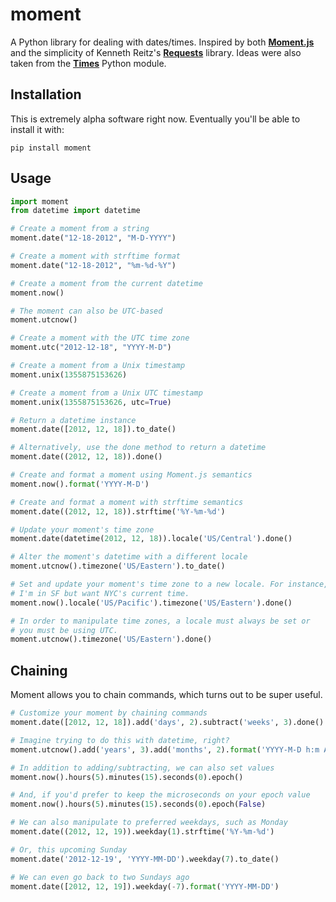 moment
======

A Python library for dealing with dates/times. Inspired by both
[**Moment.js**](http://momentjs.com/docs/) and the simplicity of Kenneth Reitz's
[**Requests**](http://docs.python-requests.org/) library. Ideas were also taken from
the [**Times**](https://github.com/nvie/times) Python module.


Installation
------------

This is extremely alpha software right now. Eventually you'll be able to install
it with:

`pip install moment`


Usage
-----

```python
import moment
from datetime import datetime

# Create a moment from a string
moment.date("12-18-2012", "M-D-YYYY")

# Create a moment with strftime format
moment.date("12-18-2012", "%m-%d-%Y")

# Create a moment from the current datetime
moment.now()

# The moment can also be UTC-based
moment.utcnow()

# Create a moment with the UTC time zone
moment.utc("2012-12-18", "YYYY-M-D")

# Create a moment from a Unix timestamp
moment.unix(1355875153626)

# Create a moment from a Unix UTC timestamp
moment.unix(1355875153626, utc=True)

# Return a datetime instance
moment.date([2012, 12, 18]).to_date()

# Alternatively, use the done method to return a datetime
moment.date((2012, 12, 18)).done()

# Create and format a moment using Moment.js semantics
moment.now().format('YYYY-M-D')

# Create and format a moment with strftime semantics
moment.date((2012, 12, 18)).strftime('%Y-%m-%d')

# Update your moment's time zone
moment.date(datetime(2012, 12, 18)).locale('US/Central').done()

# Alter the moment's datetime with a different locale
moment.utcnow().timezone('US/Eastern').to_date()

# Set and update your moment's time zone to a new locale. For instance,
# I'm in SF but want NYC's current time.
moment.now().locale('US/Pacific').timezone('US/Eastern').done()

# In order to manipulate time zones, a locale must always be set or
# you must be using UTC.
moment.utcnow().timezone('US/Eastern').done()
```

Chaining
--------

Moment allows you to chain commands, which turns out to be super useful.

```python
# Customize your moment by chaining commands
moment.date([2012, 12, 18]).add('days', 2).subtract('weeks', 3).done()

# Imagine trying to do this with datetime, right?
moment.utcnow().add('years', 3).add('months', 2).format('YYYY-M-D h:m A')

# In addition to adding/subtracting, we can also set values
moment.now().hours(5).minutes(15).seconds(0).epoch()

# And, if you'd prefer to keep the microseconds on your epoch value
moment.now().hours(5).minutes(15).seconds(0).epoch(False)

# We can also manipulate to preferred weekdays, such as Monday
moment.date((2012, 12, 19)).weekday(1).strftime('%Y-%m-%d')

# Or, this upcoming Sunday
moment.date('2012-12-19', 'YYYY-MM-DD').weekday(7).to_date()

# We can even go back to two Sundays ago
moment.date([2012, 12, 19]).weekday(-7).format('YYYY-MM-DD')
```
